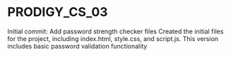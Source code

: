 # PRODIGY_CS_03

Initial commit: Add password strength checker files
Created the initial files for the project, including index.html, style.css, and script.js. This version includes basic password validation functionality
